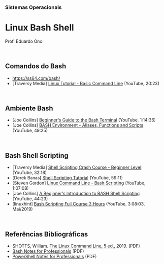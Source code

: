 ### Sistemas Operacionais

# Linux Bash Shell

Prof. Eduardo Ono

<br>

## Comandos do Bash

  * https://ss64.com/bash/
  * [Traversy Media] [Linux Tutorial - Basic Command Line](https://www.youtube.com/watch?v=cBokz0LTizk) (YouTube, 20:23)

<br>

## Ambiente Bash

  * [Joe Collins] [Beginner's Guide to the Bash Terminal](https://www.youtube.com/watch?v=oxuRxtrO2Ag) (YouTube, 1:14:36)
  * [Joe Collins] [BASH Environment - Aliases, Functions and Scripts](https://www.youtube.com/watch?v=dDyoNC33TY8) (YouTube, 49:25)

<br>

## Bash Shell Scripting

  * [Traversy Media] [Shell Scripting Crash Course - Beginner Level](https://www.youtube.com/watch?v=v-F3YLd6oMw) (YouTube, 32:18)
  * [Derek Banas] [Shell Scripting Tutorial](https://www.youtube.com/watch?v=hwrnmQumtPw) (YouTube, 59:11)
  * [Steven Gordon] [Linux Command Line - Bash Scripting](https://www.youtube.com/watch?v=Aloc9UdhsC4) (YouTube, 1:07:08)
  * [Joe Collins] [A Beginner's Introduction to BASH Shell Scripting](https://www.youtube.com/watch?v=_n5ZegzieSQ) (YouTube, 44:23)
  * [linuxhint] [Bash Scripting Full Course 3 Hours](https://www.youtube.com/watch?v=e7BufAVwDiM) (YouTube, 3:08:03, Mai/2019)

<br>

## Referências Bibliográficas

  * SHOTTS, William. [The Linux Command Line, 5 ed.](http://linuxcommand.org/tlcl.php), 2019. (PDF)
  * [Bash Notes for Professionals](https://goalkicker.com/BashBook/) (PDF)
  * [PowerShell Notes for Professionals](https://goalkicker.com/PowerShellBook/) (PDF)

<br>
